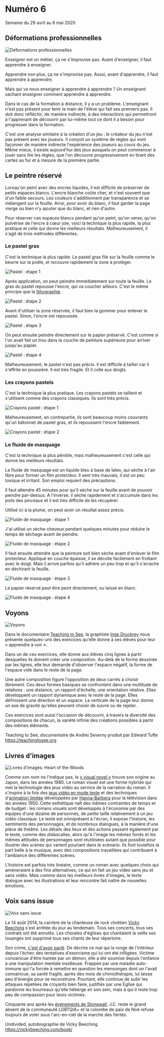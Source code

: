 # Numéro 6

Semaine du 29 avril au 6 mai 2020

## Déformations professionnelles

![Déformations professionnelles](images/deformations-professionnelles.jpg)

Enseigner est un métier, ça ne s'improvise pas.
Avant d'enseigner, il faut apprendre à enseigner.

Apprendre non plus, ça ne s'improvise pas.
Aussi, avant d'apprendre, il faut apprendre à apprendre.

Mais qui va nous enseigner à apprendre à apprendre ?
Un enseignant sachant enseigner comment apprendre à apprendre.

Dans le cas de la formation à distance, il y a un problème.
L'enseignant n'est pas présent
pour tenir la main de l'élève qui fait ses premiers pas.
Il doit donc réfléchir, de manière indirecte, à des interactions
qui permettront à l'apprenant de découvrir par lui-même
tout ce dont il a besoin pour progresser dans la formation.

C'est une analyse similaire à la création d'un jeu :
le créateur du jeu n'est pas présent avec les joueurs.
Il conçoit un système de règles
qui vont façonner de manière indirecte
l'expérience des joueurs au cours du jeu.
Même mieux, il existe aujourd'hui des jeux
auxquels on peut commencer à jouer sans lire les règles,
que l'on découvre progressivement en tirant des cartes
au fur et à mesure de la première partie.

## Le peintre réservé

Lorsqu'on peint avec des encres liquides,
il est difficile de préserver de petits espaces blancs.
L'encre blanche coûte cher, et n'est souvent que d'un faible secours.
Les couleurs s'additionnent par transparence et se mélangent sur la feuille.
Ainsi, pour avoir du blanc, il faut garder la page vierge
ou bien n'y ajouter que du blanc, et rien d'autre.

Pour réserver ces espaces blancs pendant qu'on peint,
qu'on verse, qu'on pulvérise de l'encre à cœur joie,
voici la technique la plus rapide, la plus pratique
et celle qui donne les meilleurs résultats.
Malheureusement, il s'agit de trois méthodes différentes.

### Le pastel gras

C'est la technique la plus rapide.
Le pastel gras file sur la feuille
comme le beurre sur la poêle,
et recouvre rapidement la zone à protéger.

![Pastel : étape 1](images/le-peintre-reserve-pastel-1.jpg)

Après application, on peut peindre immédiatement sur toute la feuille.
Le gras du pastel repousse l'encre,
qui va coucher ailleurs.
C'est le même principe que la [lithographie][].

[lithographie]: https://fr.wikipedia.org/wiki/Lithographie#Principe

![Pastel : étape 2](images/le-peintre-reserve-pastel-2.jpg)

Avant d'utiliser la zone réservée, il faut bien la gommer
pour enlever le pastel. Sinon, l'encre est repoussée.

![Pastel : étape 3](images/le-peintre-reserve-pastel-3.jpg)

On peut ensuite peindre directement sur le papier préservé.
C'est comme si l'on avait fait un trou
dans la couche de peinture supérieure
pour arriver jusqu'au papier.

![Pastel : étape 4](images/le-peintre-reserve-pastel-4.jpg)

Malheureusement, le pastel n'est pas précis.
Il est difficile à tailler car il s'effrite en poussière.
Il est très fragile. Et il colle aux doigts.

### Les crayons pastels

C'est la technique la plus pratique. Les crayons pastels se taillent
et s'utilisent comme des crayons classiques. Ils sont très précis.

![Crayons pastel : étape 1](images/le-peintre-reserve-crayon-pastel-1.jpg)

Malheureusement, en contrepartie, ils sont beaucoup moins couvrants
qu'un bâtonnet de pastel gras, et ils repoussent l'encre faiblement.

![Crayons pastel : étape 2](images/le-peintre-reserve-crayon-pastel-2.jpg)

### Le fluide de masquage

C'est la technique la plus pénible, mais malheureusement
c'est celle qui donne les meilleurs résultats.

Le fluide de masquage est un liquide bleu à base de latex,
qui sèche à l'air libre pour former un film protecteur.
Il sent très mauvais, il est un peu toxique et irritant.
Son emploi requiert des précautions.

Il faut attendre 45 minutes pour qu'il sèche sur la feuille
avant de pouvoir peindre par-dessus. A l'inverse, il sèche rapidement
et s'accumule dans les poils des pinceaux et il est très difficile
de les récupérer.

Utilisé ici à la plume, on peut avoir un résultat assez précis.

![Fluide de masquage : étape 1](images/le-peintre-reserve-fluide-de-masquage-1.jpg)

J'ai utilisé un sèche-cheveux pendant quelques minutes
pour réduire le temps de séchage avant de peindre.

![Fluide de masquage : étape 2](images/le-peintre-reserve-fluide-de-masquage-2.jpg)

Il faut ensuite attendre que la peinture soit bien sèche
avant d'enlever le film protecteur. Appliqué en couche épaisse,
il se décolle facilement en frottant avec le doigt.
Mais il arrive parfois qu'il adhère un peu trop
et qu'il s'arrache en déchirant la feuille.

![Fluide de masquage : étape 3](images/le-peintre-reserve-fluide-de-masquage-3.jpg)

Le papier réservé peut être peint directement, ou laissé en blanc.

![Fluide de masquage : étape 4](images/le-peintre-reserve-fluide-de-masquage-4.jpg)

## Voyons

![Voyons](images/voyons.png)

Dans le documentaire [Teaching to See][],
la graphiste [Inge Druckrey][]
nous présente quelques-uns des exercices
qu'elle donne à ses élèves pour leur « apprendre à voir ».

Dans un de ces exercices, elle donne aux élèves cinq lignes
à partir desquelles ils doivent créer une composition.
Au-delà de la forme dessinée par les lignes,
elle leur demande d'observer l'espace négatif,
la forme de l'espace vide dans le reste de la page.

Une autre composition figure l'opposition de deux carrés à choisir librement.
Ces deux formes basiques se confrontent dans une multitude de relations :
une distance, un rapport d'échelle, une orientation relative.
Elles développent un rapport dynamique avec le reste de la page.
Elles définissent une direction et un espace.
La verticale de la page leur donne un axe de gravité
qu'elles peuvent choisir de suivre ou de rejeter.

Ces exercices sont aussi l'occasion de découvrir,
à travers la diversité des compositions de chacun,
la variété infinie des créations possibles
à partir des mêmes éléments.

Teaching to See, documentaire de Andrei Severny produit par Edward Tufte  
https://teachingtosee.org

[Teaching to See]: https://teachingtosee.org
[Inge Druckrey]: https://en.wikipedia.org/wiki/Inge_Druckrey

## Livres d'images

![Livres d'images: Heart of the Woods](images/livres-d-images.jpg)

Comme son nom ne l'indique pas, le [« visual novel »][] trouve son origine
au Japon, dans les années 1980. Le roman visuel est une forme hybride
qui met la technologie des jeux vidéo au service de la narration du roman.
Il s'inspire à la fois des [jeux vidéo en mode texte][]
et des techniques d'[animation limitée][]
développées par [Hanna-Barbera][] pour la télévision dans les années 1950.
Cette esthétique naît des mêmes contraintes de temps et de budget :
les romans visuels sont développés à l'économie
par des équipes d'une dizaine de personnes,
de petite taille relativement à un jeu vidéo classique.
Le texte est omniprésent à l'écran, il expose l'histoire,
les sentiments des personnages, et de nombreux dialogues,
à la manière d'une pièce de théâtre. Les détails des lieux
et des actions passent également par le texte,
comme des didascalies, alors qu'à l'image les mêmes fonds
et les mêmes attitudes de personnages sont réutilisées autant que possible
pour illustrer des scènes qui varient pourtant dans le scénario.
Ils font toutefois la part belle à la musique,
avec des compositions travaillées
qui contribuent à l'ambiance des différentes scènes.

L'histoire est parfois très linéaire, comme un roman avec quelques choix
qui amèneraient à des fins alternatives, ce qui en fait un jeu vidéo
sans jeu et sans vidéo. Mais comme dans les meilleurs livres d'images,
le texte dialogue avec les illustrations et leur rencontre fait naître
de nouvelles émotions.

[« visual novel »]: https://fr.wikipedia.org/wiki/Visual_novel
[jeux vidéo en mode texte]: https://fr.wikipedia.org/wiki/Jeu_en_mode_texte
[animation limitée]: https://fr.wikipedia.org/wiki/Animation_limit%C3%A9e
[Hanna-Barbera]: https://fr.wikipedia.org/wiki/Hanna-Barbera_Productions

## Voix sans issue

![Voix sans issue](images/voix-sans-issue.jpg)

Le 14 août 2014, la carrière de la chanteuse de rock chrétien
[Vicky Beeching][] s'est arrêtée du jour au lendemain.
Tous ses concerts, tous ses contrats ont été annulés.
Les chorales d'églises qui chantaient la veille ses louanges
ont supprimé tous ses chants de leur répertoire.

Son crime, [c'est d'avoir parlé][].
De décrire ce mal qui la ronge de l'intérieur
depuis l'échec des tentatives d'exorcisme qui lui ont été infligées.
Victime convaincue d'être hantée par un démon, elle a été soumise
depuis l'enfance à une manipulation mentale insidieuse.
Frappée par une maladie auto-immune qui l'a forcée
à remettre en question les mensonges dont on l'avait convaincue,
sa santé fragile, après des mois de chimiothérapie,
lui laisse peu d'énergie pour se reconstruire.
Pourtant, elle continue de subir les attaques répétées
de croyants bien faire, justifiés par une Église
qui pardonne les bourreaux qu'elle héberge en son sein,
mais à qui il reste trop peu de compassion pour leurs victimes.

Cinquante ans après les [événements de Stonewall][],
J.C. reste le grand absent de la communauté LGBTQIA+
et la colombe de paix de Noé refuse toujours de voler
sous l'arc-en-ciel de la marche des fiertés.

Undivided, autobiographie de Vicky Beeching  
https://vickybeeching.com/book/

[Vicky Beeching]: https://vickybeeching.com
[c'est d'avoir parlé]: https://vickybeeching.com/lgbt/
[événements de Stonewall]: https://fr.wikipedia.org/wiki/%C3%89meutes_de_Stonewall


